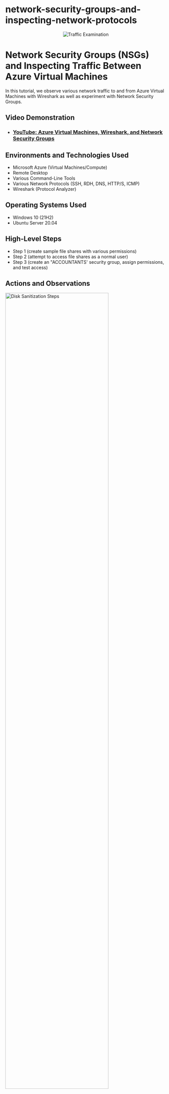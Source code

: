 # network-security-groups-and-inspecting-network-protocols
<p align="center">
<img src="https://i.imgur.com/Ua7udoS.png" alt="Traffic Examination"/>
</p>

<h1>Network Security Groups (NSGs) and Inspecting Traffic Between Azure Virtual Machines</h1>
In this tutorial, we observe various network traffic to and from Azure Virtual Machines with Wireshark as well as experiment with Network Security Groups. <br />


<h2>Video Demonstration</h2>

- ### [YouTube: Azure Virtual Machines, Wireshark, and Network Security Groups](https://www.youtube.com)

<h2>Environments and Technologies Used</h2>

- Microsoft Azure (Virtual Machines/Compute)
- Remote Desktop
- Various Command-Line Tools
- Various Network Protocols (SSH, RDH, DNS, HTTP/S, ICMP)
- Wireshark (Protocol Analyzer)

<h2>Operating Systems Used </h2>

- Windows 10 (21H2)
- Ubuntu Server 20.04

<h2>High-Level Steps</h2>

- Step 1 (create sample file shares with various permissions)
- Step 2 (attempt to access file shares as a normal user)
- Step 3 (create an "ACCOUNTANTS' security group, assign permissions, and test access)

<h2>Actions and Observations</h2>

<p>
<img src="https://i.imgur.com/5YpTaoj.png" height="80%" width="80%" alt="Disk Sanitization Steps"/>
</p>
<p>
Above is an example of simple file shares with various permissions i have created in server manager
</p>
<br />

<p>
[<img src="https://i.imgur.com/lLrfhdA.png" height="80%" width="80%" alt="Disk Sanitization Steps"/>
</p>
<p>
  Above is an example of me trying to access a shared account that has denied me access because 
  normal users do not have access only members of the accounting security group have access because any member of the accountant's security group has written access.
</p>

<p>
<img src="https://i.imgur.com/f3nZywp.png" height="80%" width="80%" alt="Disk Sanitization Steps"/>
</p>
<p> 
Above is an image detailing how I added an. doe to the ACCOUNTANTS security group so that the shared folders can now be accessed.
</p>


